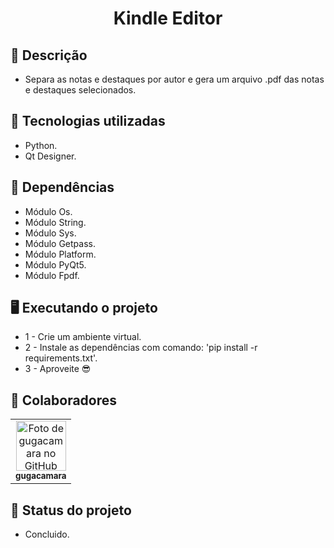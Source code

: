 <h1 align="center">Kindle Editor</h1>

## :memo: Descrição
* Separa as notas e destaques por autor e gera um arquivo .pdf das notas e destaques selecionados.

## :wrench: Tecnologias utilizadas
* Python.
* Qt Designer.

## :file_folder: Dependências
* Módulo Os.
* Módulo String.
* Módulo Sys.
* Módulo Getpass.
* Módulo Platform.
* Módulo PyQt5.
* Módulo Fpdf.

## :desktop_computer: Executando o projeto
* 1 - Crie um ambiente virtual.
* 2 - Instale as dependências com comando: 'pip install -r requirements.txt'.
* 3 - Aproveite :sunglasses:

## :handshake: Colaboradores
<table>
  <tr>
    <td align="center">
      <a href="https://github.com/gugacamara">
        <img src="https://avatars.githubusercontent.com/u/94768089?v=4" width="80px;" alt="Foto de gugacamara no GitHub"/><br>
        <sub>
          <b>gugacamara</b>
        </sub>
      </a>
    </td>
  </tr>
</table>

## :dart: Status do projeto
* Concluido.